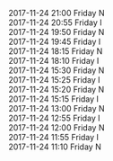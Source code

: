2017-11-24 21:00 Friday  N  
2017-11-24 20:55 Friday  I  
2017-11-24 19:50 Friday  N  
2017-11-24 19:45 Friday  I  
2017-11-24 18:15 Friday  N  
2017-11-24 18:10 Friday  I  
2017-11-24 15:30 Friday  N  
2017-11-24 15:25 Friday  I  
2017-11-24 15:20 Friday  N  
2017-11-24 15:15 Friday  I  
2017-11-24 13:00 Friday  N  
2017-11-24 12:55 Friday  I  
2017-11-24 12:00 Friday  N  
2017-11-24 11:55 Friday  I  
2017-11-24 11:10 Friday  N  
